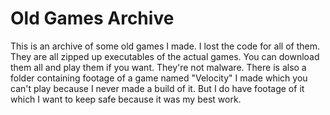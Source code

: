 # Old Games Archive
This is an archive of some old games I made. I lost the code for all of them. They are all zipped up executables of the actual games. You can download them all and play them if you want. They're not malware.
There is also a folder containing footage of a game named "Velocity" I made which you can't play because I never made a build of it. But I do have footage of it which I want to keep safe because it was my best work.
